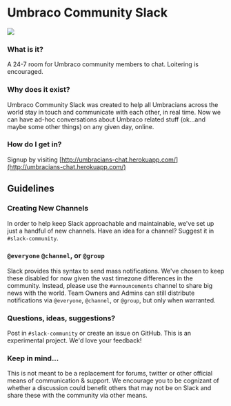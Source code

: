 # Umbraco Community Slack #

![](http://umbracians-chat.herokuapp.com/badge.svg)

### What is it? ###
A 24-7 room for Umbraco community members to chat. Loitering is encouraged. 

### Why does it exist? ###
Umbraco Community Slack was created to help all Umbracians across the world stay in touch and communicate with each other, in real time. Now we can have ad-hoc conversations about Umbraco related stuff (ok...and maybe some other things) on any given day, online. 

### How do I get in? ###
Signup by visiting [http://umbracians-chat.herokuapp.com/](http://umbracians-chat.herokuapp.com/)

## Guidelines

### Creating New Channels ###
In order to help keep Slack approachable and maintainable, we've set up just a handful of new channels.  Have an idea for a channel?  Suggest it in `#slack-community`.

### `@everyone` `@channel`, or `@group` ###
Slack provides this syntax to send mass notifications.  We've chosen to keep these disabled for now given the vast timezone differences in the community.  Instead, please use the `#announcements` channel to share big news with the world.  Team Owners and Admins can still distribute notifications via `@everyone`, `@channel`, or `@group`, but only when warranted.

### Questions, ideas, suggestions? ###
Post in `#slack-community` or create an issue on GitHub.  This is an experimental project.  We'd love your feedback! 

### Keep in mind... ###
This is not meant to be a replacement for forums, twitter or other official means of communication & support.  We encourage you to be cognizant of whether a discussion could benefit others that may not be on Slack and share these with the community via other means.  
